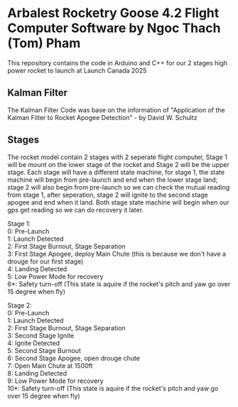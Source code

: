 # Arbalest Rocketry Goose 4.2 Flight Computer Software by Ngoc Thach (Tom) Pham

This repository contains the code in Arduino and C++ for our 2 stages high power rocket to launch at Launch Canada 2025  

## Kalman Filter
The Kalman Filter Code was base on the information of "Application of the Kalman Filter to Rocket Apogee Detection" - by David W. Schultz 

## Stages

The rocket model contain 2 stages with 2 seperate flight computer, Stage 1 will be mount on the lower stage of the rocket and Stage 2 will be the upper stage. Each stage will have a different state machine, for stage 1, the state machine will begin from pre-launch and end when the lower stage land; stage 2 will also begin from pre-launch so we can check the mutual reading from stage 1, after seperation, stage 2 will ignite to the second stage apogee and end when it land. Both stage state machine will begin when our gps get reading so we can do recovery it later.  

Stage 1:  
0: Pre-Launch  
1: Launch Detected  
2: First Stage Burnout, Stage Separation  
3: First Stage Apogee, deploy Main Chute (this is because we don't have a drouge for our first stage)  
4: Landing Detected  
5: Low Power Mode for recovery  
6*: Safety turn-off (This state is aquire if the rocket's pitch and yaw go over 15 degree when fly)  

Stage 2:  
0: Pre-Launch  
1: Launch Detected  
2: First Stage Burnout, Stage Separation  
3: Second Stage Ignite  
4: Ignite Detected  
5: Second Stage Burnout  
6: Second Stage Apogee, open drouge chute  
7: Open Main Chute at 1500ft  
8: Landing Detected  
9: Low Power Mode for recovery  
10*: Safety turn-off (This state is aquire if the rocket's pitch and yaw go over 15 degree when fly)  
